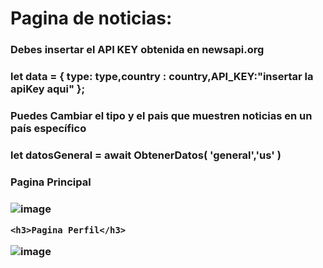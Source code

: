 <h1 >Pagina de noticias: </h1>

<h3 >Debes insertar el API KEY obtenida en newsapi.org<h3>

let data =  { type: type,country : country,API_KEY:"insertar la apiKey aqui" };
  
  
<h3 > Puedes Cambiar el tipo y el pais que muestren noticias en un país específico <h3>
  
  <p > let datosGeneral =  await ObtenerDatos( 'general','us'  ) </p>
  
  <h3 >Pagina Principal<h3>
    
  ![image](https://user-images.githubusercontent.com/99273526/223012582-65f8349e-705a-4181-8195-5ebe46e26a1e.png)
    
    
    <h3>Pagina Perfil</h3>
    
![image](https://user-images.githubusercontent.com/99273526/223012759-15b0bdd8-7728-4f17-bae6-7b14c28b679e.png)




